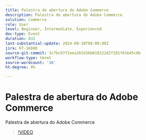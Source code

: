```yaml
---
title: Palestra de abertura do Adobe Commerce
description: Palestra de abertura do Adobe Commerce
solution: Commerce
role: User
level: Beginner, Intermediate, Experienced
doc-type: Event
duration: 832
last-substantial-update: 2024-08-30T00:00:00Z
jira: KT-16080
source-git-commit: 3c7bc97f1eea265d36b018322d2f201f65645c0b
workflow-type: tm+mt
source-wordcount: '16'
ht-degree: 0%

---
```



# Palestra de abertura do Adobe Commerce

Palestra de abertura do Adobe Commerce

>[!VIDEO](https://video.tv.adobe.com/v/3433144/?learn=on)
